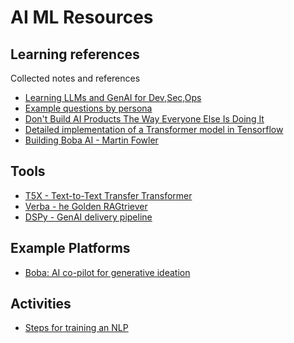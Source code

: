 # AI ML Resources

## Learning references

Collected notes and references

- [Learning LLMs and GenAI for Dev,Sec,Ops](https://github.com/jedi4ever/learning-llms-and-genai-for-dev-sec-ops/blob/main/README.md)
- [Example questions by
  persona](https://docs.google.com/document/d/1baeJUOFUQL7-qSMMh0igSNz9G39cWPp3JScJfoLE-4Q/edit#heading=h.5ww7y9wow71m)
- [Don't Build AI Products The Way Everyone Else Is Doing It](https://www.builder.io/blog/build-ai)
- [Detailed implementation of a Transformer model in Tensorflow](https://towardsdatascience.com/attention-is-all-you-need-discovering-the-transformer-paper-73e5ff5e0634)
- [Building Boba AI - Martin Fowler](https://martinfowler.com/articles/building-boba.html)

## Tools

- [T5X - Text-to-Text Transfer Transformer](https://github.com/google-research/t5x)
- [Verba - he Golden RAGtriever](https://github.com/weaviate/Verba)
- [DSPy - GenAI delivery pipeline](https://github.com/stanfordnlp/dspy)

## Example Platforms

- [Boba: AI co-pilot for generative ideation](https://www.boba-ai.com/)

## Activities

- [Steps for training an NLP](docs/NLP-training.md)
